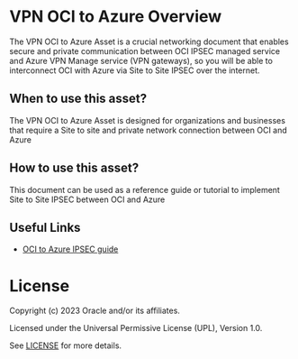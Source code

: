 # VPN OCI to Azure Overview
 
The VPN OCI to Azure Asset is a crucial networking document that enables secure and private communication between OCI IPSEC managed service and Azure VPN Manage service (VPN gateways), so you will be able to interconnect OCI with Azure via Site to Site IPSEC over the internet.
 
## When to use this asset?
 

The VPN OCI to Azure Asset is designed for organizations and businesses that require a Site to site and private network connection between OCI and Azure
 
## How to use this asset?
 
This document can be used as a reference guide or tutorial to implement Site to Site IPSEC between OCI and Azure
 
## Useful Links 

- [OCI to Azure IPSEC guide ](files/S2S%20IPSEC%20between%20Azure%20and%20OCI_v1.pdf)

 
# License
 
Copyright (c) 2023 Oracle and/or its affiliates.
 
Licensed under the Universal Permissive License (UPL), Version 1.0.
 
See [LICENSE](https://github.com/oracle-devrel/technology-engineering/blob/folder-structure/LICENSE) for more details.